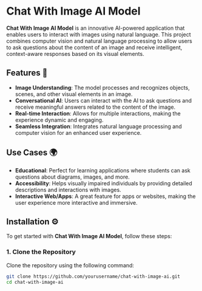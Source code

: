 # Chat With Image AI Model

**Chat With Image AI Model** is an innovative AI-powered application that enables users to interact with images using natural language. This project combines computer vision and natural language processing to allow users to ask questions about the content of an image and receive intelligent, context-aware responses based on its visual elements.

## Features 🚀

- **Image Understanding**: The model processes and recognizes objects, scenes, and other visual elements in an image.
- **Conversational AI**: Users can interact with the AI to ask questions and receive meaningful answers related to the content of the image.
- **Real-time Interaction**: Allows for multiple interactions, making the experience dynamic and engaging.
- **Seamless Integration**: Integrates natural language processing and computer vision for an enhanced user experience.

## Use Cases 🌍

- **Educational**: Perfect for learning applications where students can ask questions about diagrams, images, and more.
- **Accessibility**: Helps visually impaired individuals by providing detailed descriptions and interactions with images.
- **Interactive Web/Apps**: A great feature for apps or websites, making the user experience more interactive and immersive.

## Installation ⚙️

To get started with **Chat With Image AI Model**, follow these steps:

### 1. Clone the Repository

Clone the repository using the following command:

```bash
git clone https://github.com/yourusername/chat-with-image-ai.git
cd chat-with-image-ai
